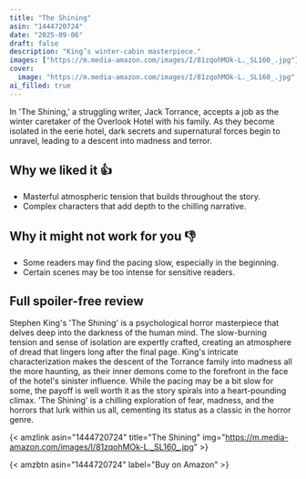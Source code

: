 ```yaml
---
title: "The Shining"
asin: "1444720724"
date: "2025-09-06"
draft: false
description: "King’s winter-cabin masterpiece."
images: ["https://m.media-amazon.com/images/I/81zqohMOk-L._SL160_.jpg"]
cover:
  image: "https://m.media-amazon.com/images/I/81zqohMOk-L._SL160_.jpg"
ai_filled: true
---
```


In 'The Shining,' a struggling writer, Jack Torrance, accepts a job as the
winter caretaker of the Overlook Hotel with his family. As they become isolated
in the eerie hotel, dark secrets and supernatural forces begin to unravel,
leading to a descent into madness and terror.

## Why we liked it 👍
- Masterful atmospheric tension that builds throughout the story.
- Complex characters that add depth to the chilling narrative.

## Why it might not work for you 👎
- Some readers may find the pacing slow, especially in the beginning.
- Certain scenes may be too intense for sensitive readers.

## Full spoiler-free review
Stephen King's 'The Shining' is a psychological horror masterpiece that delves
deep into the darkness of the human mind. The slow-burning tension and sense of
isolation are expertly crafted, creating an atmosphere of dread that lingers
long after the final page. King's intricate characterization makes the descent
of the Torrance family into madness all the more haunting, as their inner demons
come to the forefront in the face of the hotel's sinister influence. While the
pacing may be a bit slow for some, the payoff is well worth it as the story
spirals into a heart-pounding climax. 'The Shining' is a chilling exploration of
fear, madness, and the horrors that lurk within us all, cementing its status as
a classic in the horror genre.

{< amzlink asin="1444720724" title="The Shining" img="https://m.media-amazon.com/images/I/81zqohMOk-L._SL160_.jpg" >}

{< amzbtn asin="1444720724" label="Buy on Amazon" >}
